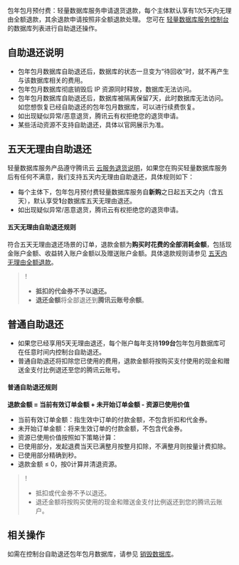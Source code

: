 包年包月预付费：轻量数据库服务申请退货退款，每个主体默认享有1次5天内无理由全额退款，其余退款申请按照非全额退款处理。
您可在 [轻量数据库服务控制台](https://console.cloud.tencent.com/lighthouse/db/index) 的数据库列表进行自助退还操作。

## 自助退还说明
- 包年包月数据库自助退还后，数据库的状态一旦变为“待回收”时，就不再产生与该数据库相关的费用。
- 包年包月数据库彻底销毁后 IP 资源同时释放，数据库无法访问。
- 包年包月数据库自助退还后，数据库被隔离保留7天，此时数据库无法访问。如您想恢复已经自助退还的包年包月数据库，可以进行续费恢复。
- 如出现疑似异常/恶意退货，腾讯云有权拒绝您的退货申请。
- 某些活动资源不支持自助退还，具体以官网展示为准。


## 五天无理由自助退还
轻量数据库服务产品遵守腾讯云 [云服务退货说明](https://cloud.tencent.com/document/product/555/7440)，如果您在购买轻量数据库服务后有任何不满意，我们支持五天内无理由自助退还，具体规则如下：
- 每个主体下，包年包月预付费轻量数据库服务自**新购**之日起五天之内（含五天），默认享受**1**台数据库五天无理由退还。
- 如出现疑似异常/恶意退货，腾讯云有权拒绝您的退货申请。

#### 五天无理由自助退还规则
符合五天无理由退还场景的订单，退款金额为**购买时花费的全部消耗金额**，包括现金账户金额、收益转入账户金额以及赠送账户金额。具体退款规则请参见 [五天内无理由全额退款](https://cloud.tencent.com/document/product/555/7440#.E4.BA.94.E5.A4.A9.E5.86.85.E6.97.A0.E7.90.86.E7.94.B1.E5.85.A8.E9.A2.9D.E9.80.80.E6.AC.BE)。
>!
>- **抵扣的代金券不予以退还。**
>- **退还金额**将全部退还到**腾讯云账号余额**。


## 普通自助退还
- 如果您已经享用5天无理由退还，每个账户每年支持**199台**包年包月数据库可在任意时间内控制台自助退还。
- 普通自助退还将扣除您已使用的费用，退款金额将按购买支付使用的现金和赠送金支付比例退还至您的腾讯云账号。

#### 普通自助退还规则
**退款金额 = 当前有效订单金额 + 未开始订单金额 - 资源已使用价值**

- 当前有效订单金额：指生效中订单的付款金额，不包含折扣和代金券。
- 未开始订单金额：将来生效订单的付款金额，不包含代金券。
- 资源已使用价值按照如下策略计算：
 - 已使用部分，发起退费当天已满整月按整月扣除，不满整月则按量计费扣除。
 - 已使用部分精确到秒。
 - 退款金额 ≤ 0，按0计算并清退资源。

>!
>- 抵扣或代金券不予以退还。
>- 退还金额将按购买使用的现金和赠送金支付比例返还到您的腾讯云账户。

## 相关操作
如需在控制台自助退还包年包月数据库，请参见 [销毁数据库](https://cloud.tencent.com/document/product/1207/59909)。

